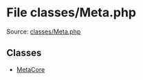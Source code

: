 File classes/Meta.php
=========

Source: [classes/Meta.php](https://github.com/PrestaShop/PrestaShop/blob/1.6.0.8/classes/Meta.php)


Classes
-------

* [MetaCore](class.MetaCore.md)

